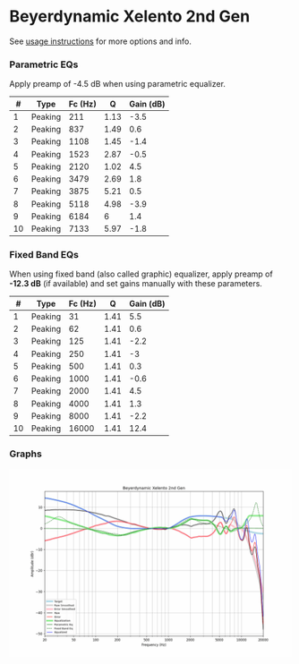 # Beyerdynamic Xelento 2nd Gen
See [usage instructions](https://github.com/jaakkopasanen/AutoEq#usage) for more options and info.

### Parametric EQs
Apply preamp of -4.5 dB when using parametric equalizer.

|   # | Type    |   Fc (Hz) |    Q |   Gain (dB) |
|-----|---------|-----------|------|-------------|
|   1 | Peaking |       211 | 1.13 |        -3.5 |
|   2 | Peaking |       837 | 1.49 |         0.6 |
|   3 | Peaking |      1108 | 1.45 |        -1.4 |
|   4 | Peaking |      1523 | 2.87 |        -0.5 |
|   5 | Peaking |      2120 | 1.02 |         4.5 |
|   6 | Peaking |      3479 | 2.69 |         1.8 |
|   7 | Peaking |      3875 | 5.21 |         0.5 |
|   8 | Peaking |      5118 | 4.98 |        -3.9 |
|   9 | Peaking |      6184 | 6    |         1.4 |
|  10 | Peaking |      7133 | 5.97 |        -1.8 |

### Fixed Band EQs
When using fixed band (also called graphic) equalizer, apply preamp of **-12.3 dB** (if available) and set gains manually with these parameters.

|   # | Type    |   Fc (Hz) |    Q |   Gain (dB) |
|-----|---------|-----------|------|-------------|
|   1 | Peaking |        31 | 1.41 |         5.5 |
|   2 | Peaking |        62 | 1.41 |         0.6 |
|   3 | Peaking |       125 | 1.41 |        -2.2 |
|   4 | Peaking |       250 | 1.41 |        -3   |
|   5 | Peaking |       500 | 1.41 |         0.3 |
|   6 | Peaking |      1000 | 1.41 |        -0.6 |
|   7 | Peaking |      2000 | 1.41 |         4.5 |
|   8 | Peaking |      4000 | 1.41 |         1.3 |
|   9 | Peaking |      8000 | 1.41 |        -2.2 |
|  10 | Peaking |     16000 | 1.41 |        12.4 |

### Graphs
![](./Beyerdynamic%20Xelento%202nd%20Gen.png)
